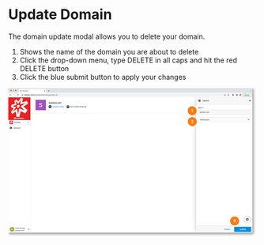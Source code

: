 # Update Domain

The domain update modal allows you to delete your domain.

1. Shows the name of the domain you are about to delete
2. Click the drop-down menu, type DELETE in all caps and hit the red DELETE button
3. Click the blue submit button to apply your changes
	
	
<a href="../../../images/infra-domain-update-lg.jpg" target="_blank"><img src="../../../images/infra-domain-update.jpg" style="margin: auto; display: block"></a>

	